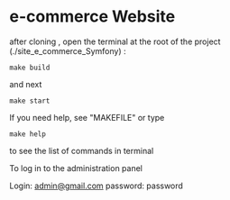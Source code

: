 #  e-commerce Website

after cloning , open the terminal at the root of the project (./site_e_commerce_Symfony) : 

``` 
make build
``` 
and next 

``` 
make start
``` 
If you need help, see "MAKEFILE" or type

``` 
make help
``` 
to see the list of commands in terminal 


To log in to the administration panel

Login: admin@gmail.com 
password: password
